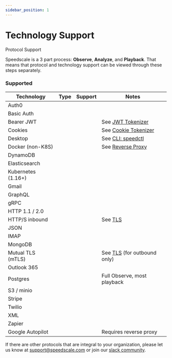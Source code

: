 ```yaml
---
sidebar_position: 1
---
```


# Technology Support

Protocol Support

Speedscale is a 3 part process: **Observe**, **Analyze**, and **Playback**. That means that protocol and technology support can be viewed through these steps separately.

### Supported <a href="#supported" id="supported"></a>

<table><thead><tr><th>Technology</th><th data-type="select">Type</th><th data-type="select">Support</th><th>Notes</th></tr></thead><tbody><tr><td>Auth0</td><td></td><td></td><td></td></tr><tr><td>Basic Auth</td><td></td><td></td><td></td></tr><tr><td>Bearer JWT</td><td></td><td></td><td>See <a href="../configuration/tokenizers-1/httpauthorization.md">JWT Tokenizer</a></td></tr><tr><td>Cookies</td><td></td><td></td><td>See <a href="../configuration/tokenizers-1/http-cookie-tokenizer.md">Cookie Tokenizer</a></td></tr><tr><td>Desktop</td><td></td><td></td><td>See <a href="../install/cli-speedctl.md">CLI: speedctl</a></td></tr><tr><td>Docker (non-K8S)</td><td></td><td></td><td>See <a href="../manual-sequences/reverse-proxy-sidecar.md">Reverse Proxy</a></td></tr><tr><td>DynamoDB</td><td></td><td></td><td></td></tr><tr><td>Elasticsearch</td><td></td><td></td><td></td></tr><tr><td>Kubernetes (1.16+)</td><td></td><td></td><td></td></tr><tr><td>Gmail</td><td></td><td></td><td></td></tr><tr><td>GraphQL</td><td></td><td></td><td></td></tr><tr><td>gRPC</td><td></td><td></td><td></td></tr><tr><td>HTTP 1.1 / 2.0</td><td></td><td></td><td></td></tr><tr><td>HTTP/S inbound</td><td></td><td></td><td>See <a href="../install/kubernetes-sidecar/sidecar-annotations.md">TLS</a></td></tr><tr><td>JSON</td><td></td><td></td><td></td></tr><tr><td>IMAP</td><td></td><td></td><td></td></tr><tr><td>MongoDB</td><td></td><td></td><td></td></tr><tr><td>Mutual TLS (mTLS)</td><td></td><td></td><td>See <a href="../install/kubernetes-sidecar/sidecar-annotations.md">TLS</a> (for outbound only)</td></tr><tr><td>Outlook 365</td><td></td><td></td><td></td></tr><tr><td>Postgres</td><td></td><td></td><td>Full Observe, most playback</td></tr><tr><td>S3 / minio</td><td></td><td></td><td></td></tr><tr><td>Stripe</td><td></td><td></td><td></td></tr><tr><td>Twilio</td><td></td><td></td><td></td></tr><tr><td>XML</td><td></td><td></td><td></td></tr><tr><td>Zapier</td><td></td><td></td><td></td></tr><tr><td>Google Autopilot</td><td></td><td></td><td>Requires reverse proxy</td></tr></tbody></table>





If there are other protocols that are integral to your organization, please let us know at [support@speedscale.com](mailto:support@speedscale.com) or join our [slack community](http://slack.speedscale.com).
